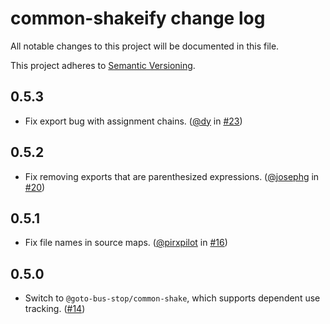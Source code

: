 # common-shakeify change log

All notable changes to this project will be documented in this file.

This project adheres to [Semantic Versioning](http://semver.org/).

## 0.5.3
* Fix export bug with assignment chains. ([@dy](https://github.com/dy) in [#23](https://github.com/browserify/common-shakeify/pull/23))

## 0.5.2
* Fix removing exports that are parenthesized expressions. ([@josephg](https://github.com/josephg) in [#20](https://github.com/browserify/common-shakeify/pull/20))

## 0.5.1
* Fix file names in source maps. ([@pirxpilot](https://github.com/pirxpilot) in [#16](https://github.com/browserify/common-shakeify/pull/16))

## 0.5.0
* Switch to `@goto-bus-stop/common-shake`, which supports dependent use tracking. ([#14](https://github.com/browserify/common-shakeify/pull/14))
